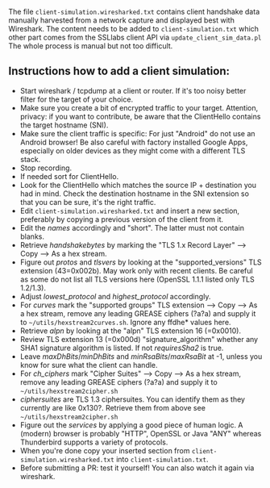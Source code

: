 The file `client-simulation.wiresharked.txt` contains client handshake data manually harvested from a network capture and displayed best with Wireshark.
The content needs to be added to `client-simulation.txt` which other part comes from the SSLlabs client API via `update_client_sim_data.pl`
The whole process is manual but not too difficult.

## Instructions how to add a client simulation:

* Start wireshark / tcpdump at a client or router. If it's too noisy better filter for the target of your choice.
* Make sure you create a bit of encrypted traffic to your target. Attention, privacy: if you want to contribute, be aware that the ClientHello contains the target hostname (SNI).
* Make sure the client traffic is specific: For just "Android" do not use an Android browser! Be also careful with factory installed Google Apps, especially on older devices as they might come with a different TLS stack.
* Stop recording.
* If needed sort for ClientHello.
* Look for the ClientHello which matches the source IP + destination you had in mind. Check the destination hostname in the SNI extension so that you can be sure, it's the right traffic.
* Edit `client-simulation.wiresharked.txt` and insert a new section, preferably by copying a previous version of the client from it.
* Edit the *names* accordingly and "short". The latter must not contain blanks.
* Retrieve *handshakebytes* by marking the "TLS 1.x Record Layer" --> Copy --> As a hex stream.
* Figure out *protos* and *tlsvers* by looking at the "supported_versions" TLS extension (43=0x002b). May work only with recent clients. Be careful as some do not list all TLS versions here (OpenSSL 1.1.1 listed only TLS 1.2/1.3).
* Adjust *lowest_protocol* and *highest_protocol* accordingly.
* For *curves* mark the "supported groups" TLS extension --> Copy --> As a hex stream, remove any leading GREASE ciphers (?a?a) and supply it to `~/utils/hexstream2curves.sh`. Ignore any ffdhe\* values here.
* Retrieve *alpn* by looking at the "alpn" TLS extension 16 (=0x0010).
* Review TLS extension 13 (=0x000d) "signature_algorithm" whether any SHA1 signature algorithm is listed. If not *requiresSha2* is true.
* Leave *maxDhBits*/*minDhBits* and *minRsaBits*/*maxRsaBit* at -1, unless you know for sure what the client can handle.
* For *ch_ciphers* mark "Cipher Suites" --> Copy --> As a hex stream, remove any leading GREASE ciphers (?a?a) and supply it to `~/utils/hexstream2cipher.sh`
* *ciphersuites* are TLS 1.3 ciphersuites. You can identify them as they currently are like 0x130?. Retrieve them from above see `~/utils/hexstream2cipher.sh`
* Figure out the *services* by applying a good piece of human logic. A (modern) browser is probably "HTTP", OpenSSL or Java "ANY"  whereas Thunderbird supports a variety of protocols.
* When you're done copy your inserted section from `client-simulation.wiresharked.txt` into `client-simulation.txt`.
* Before submitting a PR: test it yourself! You can also watch it again via wireshark.
